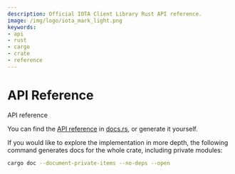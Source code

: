 ```yaml
---
description: Official IOTA Client Library Rust API reference.
image: /img/logo/iota_mark_light.png
keywords:
- api
- rust
- cargo
- crate
- reference
---
```

# API Reference

API reference

You can find the [API reference](https://docs.rs/iota-client) in [docs.rs](https://docs.rs/), or generate it yourself. 

If you would like to explore the implementation in more depth, the following command generates docs for the whole crate, including private modules:

```bash
cargo doc --document-private-items --no-deps --open
```
